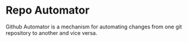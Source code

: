 # Repo Automator
Github Automator is a mechanism for automating changes from one git repository to another and vice versa.
